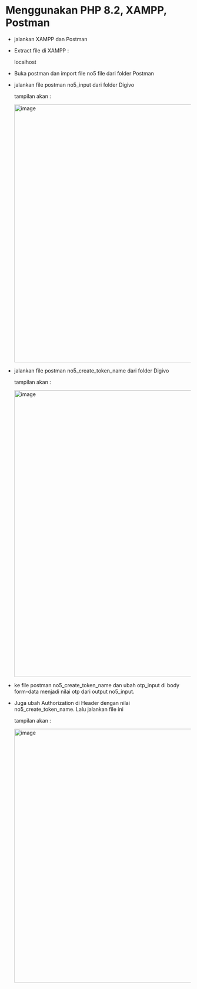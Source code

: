 # Menggunakan PHP 8.2, XAMPP, Postman

- jalankan XAMPP dan Postman

- Extract file di XAMPP :

  localhost

- Buka postman dan import file no5 file dari folder Postman

- jalankan file postman no5_input dari folder Digivo

  tampilan akan :

  <img width="1155" height="700" alt="image" src="https://github.com/user-attachments/assets/d2cce811-5d0f-45a4-9c45-a884d143bc11" />

- jalankan file postman no5_create_token_name dari folder Digivo

  tampilan akan :

  <img width="1135" height="778" alt="image" src="https://github.com/user-attachments/assets/820428af-ba7a-4c18-bb68-9ec368a5b606" />

- ke file postman no5_create_token_name dan ubah otp_input di body form-data menjadi nilai otp dari output no5_input. 

- Juga ubah Authorization di Header dengan nilai no5_create_token_name. Lalu jalankan file ini 

  tampilan akan :

  <img width="1131" height="689" alt="image" src="https://github.com/user-attachments/assets/8a4db0c0-f9ec-4576-9bb7-bba773c5943c" />

